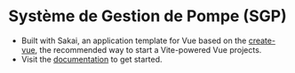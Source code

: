 # Système de Gestion de Pompe (SGP)

- Built with Sakai, an application template for Vue based on the [create-vue](https://github.com/vuejs/create-vue), the recommended way to start a Vite-powered Vue projects.
- Visit the [documentation](https://sakai.primevue.org/documentation) to get started.
